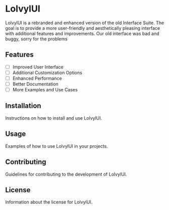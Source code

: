 # LolvylUI

LolvylUI is a rebranded and enhanced version of the old Interface Suite. The goal is to provide a more user-friendly and aesthetically pleasing interface with additional features and improvements.
Our old interface was bad and buggy, sorry for the problems
## Features
- [ ] Improved User Interface
- [ ] Additional Customization Options
- [ ] Enhanced Performance
- [ ] Better Documentation
- [ ] More Examples and Use Cases

## Installation
Instructions on how to install and use LolvylUI.

## Usage
Examples of how to use LolvylUI in your projects.

## Contributing
Guidelines for contributing to the development of LolvylUI.

## License
Information about the license for LolvylUI.
